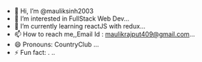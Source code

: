 - 👋 Hi, I’m @mauliksinh2003
- 👀 I’m interested in FullStack Web Dev...
- 🌱 I’m currently learning reactJS with redux...
- 📫 How to reach me,,Email Id : maulikrajput409@gmail.com...
- 😄 Pronouns: CountryClub ...
- ⚡ Fun fact: . ..

<!---
mauliksinh2003/mauliksinh2003 is a ✨ special ✨ repository because its `README.md` (this file) appears on your GitHub profile.
You can click the Preview link to take a look at your changes.
--->
